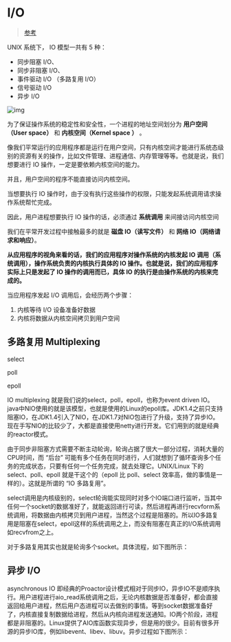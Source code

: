 # I/O

> [参考](https://blog.csdn.net/lixinkuan328/article/details/114198739)

UNIX 系统下， IO 模型一共有 5 种：

- 同步阻塞 I/O、
- 同步非阻塞 I/O、
- 事件驱动 I/O （多路复用 I/O）
- 信号驱动 I/O 
- 异步 I/O

![img](https://cdn.jsdelivr.net/gh/davidliuk/images@master/blog/83871b6390d8c993af4c9b02b8dccf31.png)

为了保证操作系统的稳定性和安全性，一个进程的地址空间划分为 **用户空间（User space）** 和 **内核空间（Kernel space ）** 。

像我们平常运行的应用程序都是运行在用户空间，只有内核空间才能进行系统态级别的资源有关的操作，比如文件管理、进程通信、内存管理等等。也就是说，我们想要进行 IO 操作，一定是要依赖内核空间的能力。

并且，用户空间的程序不能直接访问内核空间。

当想要执行 IO 操作时，由于没有执行这些操作的权限，只能发起系统调用请求操作系统帮忙完成。

因此，用户进程想要执行 IO 操作的话，必须通过 **系统调用** 来间接访问内核空间

我们在平常开发过程中接触最多的就是 **磁盘 IO（读写文件）** 和 **网络 IO（网络请求和响应）**。

**从应用程序的视角来看的话，我们的应用程序对操作系统的内核发起 IO 调用（系统调用），操作系统负责的内核执行具体的 IO 操作。也就是说，我们的应用程序实际上只是发起了 IO 操作的调用而已，具体 IO 的执行是由操作系统的内核来完成的。**

当应用程序发起 I/O 调用后，会经历两个步骤：

1. 内核等待 I/O 设备准备好数据
2. 内核将数据从内核空间拷贝到用户空间

## 多路复用 Multiplexing

select

poll

epoll

IO multiplexing 就是我们说的select，poll，epoll，也称为event driven IO。java中NIO使用的就是该模型，也就是使用的Linux的epoll库。JDK1.4之前只支持阻塞IO，在JDK1.4引入了NIO，在JDK1.7对NIO包进行了升级，支持了异步IO。现在手写NIO的比较少了，大都是直接使用netty进行开发。它们用到的就是经典的reactor模式。

由于同步非阻塞方式需要不断主动轮询，轮询占据了很大一部分过程，消耗大量的CPU时间，而 “后台” 可能有多个任务在同时进行，人们就想到了循环查询多个任务的完成状态，只要有任何一个任务完成，就去处理它。UNIX/Linux 下的 select、poll、epoll 就是干这个的（epoll 比 poll、select 效率高，做的事情是一样的）。这就是所谓的 “IO 多路复用”。

select调用是内核级别的，select轮询能实现同时对多个IO端口进行监听，当其中任何一个socket的数据准好了，就能返回进行可读，然后进程再进行recvform系统调用，将数据由内核拷贝到用户进程，当然这个过程是阻塞的。所以IO多路复用是阻塞在select，epoll这样的系统调用之上，而没有阻塞在真正的I/O系统调用如recvfrom之上。

对于多路复用其实也就是轮询多个socket。具体流程，如下图所示：

## 异步 I/O

asynchronous IO 即经典的Proactor设计模式相对于同步IO，异步IO不是顺序执行。用户进程进行aio_read系统调用之后，无论内核数据是否准备好，都会直接返回给用户进程，然后用户态进程可以去做别的事情。等到socket数据准备好了，内核直接复制数据给进程，然后从内核向进程发送通知。IO两个阶段，进程都是非阻塞的。Linux提供了AIO库函数实现异步，但是用的很少。目前有很多开源的异步IO库，例如libevent、libev、libuv。异步过程如下图所示：
